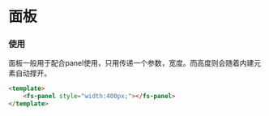 # 面板
<template>
<div  style="width:800px;height:400px;">
<fs-panel style="height:400px;"></fs-panel>
</div>
</template>

### 使用

面板一般用于配合panel使用，只用传递一个参数，宽度。而高度则会随着内建元素自动撑开。
``` html
<template>
	<fs-panel style="width:400px;"></fs-panel>
</template>
```
